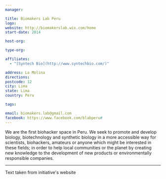 ```yaml
---
manager:

title: Biomakers Lab Peru
logo:
website: http://biomakerslab.wix.com/home
start-date: 2014

host-org:

type-org:

affiliates:
  - "[Syntech Bio](http://www.syntechbio.com/)"

address: La Molina
directions:
postcode: 12
city: Lima
state: Lima
country: Peru

tags:

email: biomakers.lab@gmail.com
facebook: https://www.facebook.com/blabperu#
---
```

We are the first biohacker space in Peru. We seek to promote and develop biology, biotechnology and synthetic biology in a more accessible way for scientists, biohackers, amateurs or anyone which might be interested in these fields; in order to help local communities or the planet by creating new knowledge to the development of new products or environmentally responsible companies.​


---
Text taken from initiative's website
